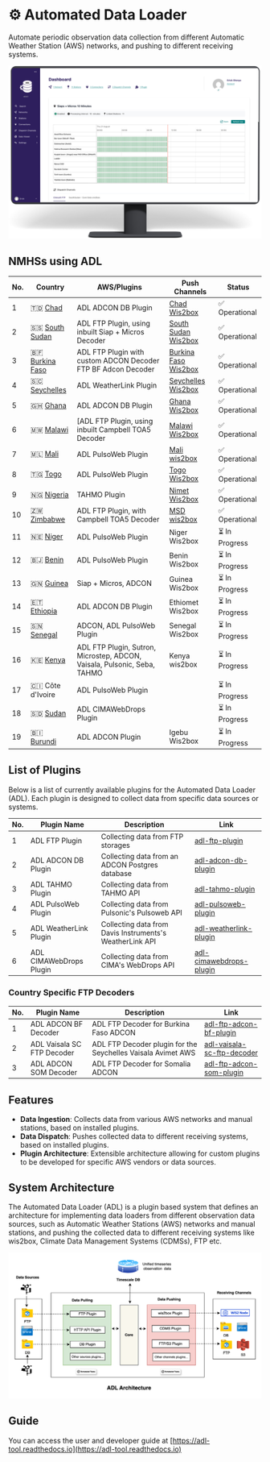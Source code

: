 # ⚙ Automated Data Loader

Automate periodic observation data collection from different Automatic Weather Station (AWS) networks, and pushing to
different receiving systems.

![ADL Dashboard](docs/_static/images/adl-dashboard.png)

## NMHSs using ADL

| No. | Country                                             | AWS/Plugins                                                              | Push Channels                                               | Status        |
|-----|-----------------------------------------------------|--------------------------------------------------------------------------|-------------------------------------------------------------|---------------|
| 1   | 🇹🇩 [Chad](https://www.meteotchad.org)             | ADL ADCON DB Plugin                                                      | [Chad Wis2box](https://wis2.meteotchad.org/)                | ✅ Operational |
| 2   | 🇸🇸 [South Sudan](http://meteosouthsudan.com.ss)   | ADL FTP Plugin, using inbuilt Siap + Micros Decoder                      | [South Sudan Wis2box](https://wis2.meteosouthsudan.com.ss/) | ✅ Operational |
| 3   | 🇧🇫 [Burkina Faso](https://meteosouthsudan.com.ss) | ADL FTP Plugin with custom ADCON Decoder FTP BF Adcon Decoder            | [Burkina Faso Wis2box](https://wis2.meteoburkina.bf/)       | ✅ Operational |
| 4   | 🇸🇨 [Seychelles](https://www.meteo.sc)             | ADL WeatherLink Plugin                                                   | [Seychelles Wis2box](https://wis2.meteo.sc)                 | ✅ Operational |
| 5   | 🇬🇭 [Ghana](https://www.meteo.gov.gh)              | ADL ADCON DB Plugin                                                      | [Ghana Wis2box](https://wis2.meteo.gov.gh)                  | ✅ Operational |
| 6   | 🇲🇼 [Malawi](https://www.metmalawi.gov.mw)         | [ADL FTP Plugin, using inbuilt Campbell TOA5 Decoder                     | [Malawi Wis2box](https://wis2.metmalawi.gov.mw)             | ✅ Operational |
| 7   | 🇲🇱 [Mali](https://malimeteo.ml)                   | ADL PulsoWeb Plugin                                                      | [Mali wis2box](http://wis2.malimeteo.ml)                    | ✅ Operational |               |
| 8   | 🇹🇬 [Togo](https://www.anamet-togo.com)            | ADL PulsoWeb Plugin                                                      | [Togo Wis2box](https://wis2.anamet-togo.com)                | ✅ Operational |
| 9   | 🇳🇬 [Nigeria](https://www.nimet.gov.ng)            | TAHMO Plugin                                                             | [Nimet Wis2box](https://wis2.nimet.gov.ng)                  | ✅ Operational |
| 10  | 🇿🇼 [Zimbabwe](https://www.weatherzw.org.zw)       | ADL FTP Plugin, with Campbell TOA5 Decoder                               | [MSD wis2box](https://wis2.weatherzw.org.zw)                | ✅ Operational |
| 11  | 🇳🇪 [Niger](https://www.niger-meteo.ne)            | ADL PulsoWeb Plugin                                                      | Niger Wis2box                                               | ⏳ In Progress |
| 12  | 🇧🇯 [Benin](https://www.meteobenin.bj)             | ADL PulsoWeb Plugin                                                      | Benin Wis2box                                               | ⏳ In Progress |
| 13  | 🇬🇳 [Guinea](https://anmeteo.gov.gn)               | Siap + Micros, ADCON                                                     | Guinea Wis2box                                              | ⏳ In Progress |
| 14  | 🇪🇹 [Ethiopia](https://www.ethiomet.gov.et)        | ADL ADCON DB Plugin                                                      | Ethiomet Wis2box                                            | ⏳ In Progress |
| 15  | 🇸🇳 [Senegal](https://anacim.sn)                   | ADCON, ADL PulsoWeb Plugin                                               | Senegal Wis2box                                             | ⏳ In Progress |
| 16  | 🇰🇪 [Kenya](https://meteo.go.ke)                   | ADL FTP Plugin, Sutron, Microstep, ADCON, Vaisala, Pulsonic, Seba, TAHMO | Kenya wis2box                                               | ⏳ In Progress |
| 17  | 🇨🇮 Côte d'Ivoire                                  | ADL PulsoWeb Plugin                                                      |                                                             | ⏳ In Progress |
| 18  | 🇸🇩 [Sudan](https://meteosudan.sd)                 | ADL CIMAWebDrops Plugin                                                  |                                                             | ⏳ In Progress |
| 19  | 🇧🇮 [Burundi](https://www.igebu.bi)                | ADL ADCON Plugin                                                         | Igebu Wis2box                                               | ⏳ In Progress |

## List of Plugins

Below is a list of currently available plugins for the Automated Data Loader (ADL). Each plugin is designed to collect
data from specific data sources or systems.

| No. | Plugin Name             | Description                                              | Link                                                                          |
|:----|-------------------------|----------------------------------------------------------|-------------------------------------------------------------------------------|
| 1   | ADL FTP Plugin          | Collecting data from FTP storages                        | [adl-ftp-plugin](https://github.com/wmo-raf/adl-ftp-plugin)                   |
| 2   | ADL ADCON DB Plugin     | Collecting data from an ADCON Postgres database          | [adl-adcon-db-plugin](https://github.com/wmo-raf/adl-adcon-db-plugin)         |
| 3   | ADL TAHMO Plugin        | Collecting  data from TAHMO API                          | [adl-tahmo-plugin](https://github.com/wmo-raf/adl-tahmo-plugin)               |
| 4   | ADL PulsoWeb Plugin     | Collecting data from Pulsonic's Pulsoweb API             | [adl-pulsoweb-plugin](https://github.com/wmo-raf/adl-pulsoweb-plugin)         |
| 5   | ADL WeatherLink Plugin  | Collecting data from Davis Instruments's WeatherLink API | [adl-weatherlink-plugin](https://github.com/wmo-raf/adl-weatherlink-plugin)   |
| 6   | ADL CIMAWebDrops Plugin | Collecting data from CIMA's WebDrops API                 | [adl-cimawebdrops-plugin](https://github.com/wmo-raf/adl-cimawebdrops-plugin) |

### Country Specific FTP Decoders

| No. | Plugin Name                | Description                                                  | Link                                                                                       |
|:----|----------------------------|--------------------------------------------------------------|--------------------------------------------------------------------------------------------|
| 1   | ADL ADCON BF Decoder       | ADL FTP Decoder for Burkina Faso ADCON                       | [adl-ftp-adcon-bf-plugin](https://github.com/anam-bf/adl-ftp-adcon-bf-plugin)              |
| 2   | ADL Vaisala SC FTP Decoder | ADL FTP Decoder plugin for the Seychelles Vaisala Avimet AWS | [adl-vaisala-sc-ftp-decoder](https://github.com/seychelles-met/adl-vaisala-sc-ftp-decoder) |
| 3   | ADL ADCON SOM Decoder      | ADL FTP Decoder for Somalia ADCON                            | [adl-ftp-adcon-som-plugin](https://github.com/wmo-raf/adl-ftp-adcon-som-plugin)            |

## Features

- **Data Ingestion**: Collects data from various AWS networks and manual stations, based on installed plugins.
- **Data Dispatch**: Pushes collected data to different receiving systems, based on installed plugins.
- **Plugin Architecture**: Extensible architecture allowing for custom plugins to be developed for specific AWS vendors
  or data sources.

## System Architecture

The Automated Data Loader (ADL) is a plugin based system that defines an architecture for implementing data loaders from
different observation data sources, such as Automatic Weather Stations (AWS) networks and manual stations, and pushing
the collected data to different receiving systems like wis2box, Climate Data Management Systems (CDMSs), FTP etc.

![ADL System Architecture](docs/_static/images/adl-system-architecture.png)

## Guide

You can access the user and developer guide at [https://adl-tool.readthedocs.io](https://adl-tool.readthedocs.io)